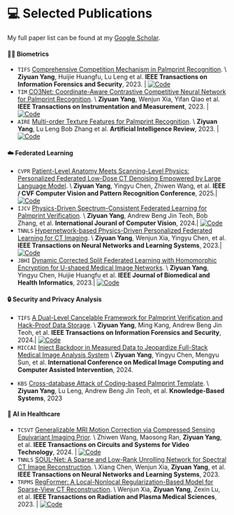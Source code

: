 
# 💻 Selected Publications

My full paper list can be found at my [Google Scholar](https://scholar.google.com/citations?user=2vZsJskAAAAJ).

#### 👶🏻 Biometrics
- ``TIFS`` [Comprehensive Competition Mechanism in Palmprint Recognition](https://ieeexplore.ieee.org/document/10223233). \\
 **Ziyuan Yang**, Huijie Huangfu, Lu Leng et al. **IEEE Transactions on Information Forensics and Security**, 2023. \| [![Code](https://img.shields.io/github/stars/Zi-YuanYang/CCNet?style=social)](https://github.com/Zi-YuanYang/CCNet)
- ``TIM`` [CO3Net: Coordinate-Aware Contrastive Competitive Neural Network for Palmprint Recognition](https://ieeexplore.ieee.org/document/10124928). \\
 **Ziyuan Yang**, Wenjun Xia, Yifan Qiao et al. **IEEE Transactions on Instrumentation and Measurement**, 2023. \| [![Code](https://img.shields.io/github/stars/Zi-YuanYang/CO3Net?style=social)](https://github.com/Zi-YuanYang/CO3Net)
- ``AIRE`` [Multi-order Texture Features for Palmprint Recognition](https://link.springer.com/article/10.1007/s10462-022-10194-5). \\
**Ziyuan Yang**, Lu Leng Bob Zhang et al. **Artificial Intelligence Review**, 2023. \| [![Code](https://img.shields.io/github/stars/Zi-YuanYang/MTCC-2TCC?style=social)](https://github.com/Zi-YuanYang/MTCC-2TCC)

#### ☁️ Federated Learning
- ``CVPR`` [Patient-Level Anatomy Meets Scanning-Level Physics: Personalized Federated Low-Dose CT Denoising Empowered by Large Language Model](https://www.arxiv.org/abs/2503.00908). \\
 **Ziyuan Yang**,  Yingyu Chen, Zhiwen Wang, et al. **IEEE / CVF Computer Vision and Pattern Recognition Conference**, 2025.\| [![Code](https://img.shields.io/github/stars/Zi-YuanYang/SCAN-PhysFed?style=social)](https://github.com/Zi-YuanYang/SCAN-PhysFed)
- ``IJCV`` [Physics-Driven Spectrum-Consistent Federated Learning for Palmprint Verification](https://link.springer.com/article/10.1007/s11263-024-02077-9). \\
 **Ziyuan Yang**, Andrew Beng Jin Teoh, Bob Zhang, et al. **International Jouranl of Computer Vision**, 2024.\| [![Code](https://img.shields.io/github/stars/Zi-YuanYang/PSFed-Palm?style=social)](https://github.com/Zi-YuanYang/PSFed-Palm)
- ``TNNLS`` [Hypernetwork-based Physics-Driven Personalized Federated Learning for CT Imaging](https://ieeexplore.ieee.org/document/10361833). \\
 **Ziyuan Yang**, Wenjun Xia, Yingyu Chen, et al. **IEEE Transactions on Neural Networks and Learning Systems**, 2023.\| [![Code](https://img.shields.io/github/stars/Zi-YuanYang/HyperFed?style=social)](https://github.com/Zi-YuanYang/HyperFed)
 - ``JBHI`` [Dynamic Corrected Split Federated Learning with Homomorphic Encryption for U-shaped Medical Image Networks](https://ieeexplore.ieee.org/document/10256094). \\
 **Ziyuan Yang**, Yingyu Chen, Huijie Huangfu et al. **IEEE Journal of Biomedical and Health Informatics**, 2023.\| [![Code](https://img.shields.io/github/stars/Zi-YuanYang/DC-SFL?style=social)](https://github.com/Zi-YuanYang/DC-SFL)

#### 🔒 Security and Privacy Analysis
- ``TIFS`` [A Dual-Level Cancelable Framework for Palmprint Verification and Hack-Proof Data Storage](https://ieeexplore.ieee.org/document/10681118). \\
 **Ziyuan Yang**, Ming Kang, Andrew Beng Jin Teoh, et al. **IEEE Transactions on Information Forensics and Security**, 2024.\| [![Code](https://img.shields.io/github/stars/Zi-YuanYang/DCPV?style=social)](https://github.com/Zi-YuanYang/DCPV)
- ``MICCAI`` [Inject Backdoor in Measured Data to Jeopardize Full-Stack Medical Image Analysis System](https://link.springer.com/chapter/10.1007/978-3-031-72104-5_38) \\
 **Ziyuan Yang**, Yingyu Chen, Mengyu Sun, et al. **International Conference on Medical Image Computing and Computer Assisted Intervention**, 2024.
<!-- - ``MICCAI`` [Inject Backdoor in Measured Data to Jeopardize Full-Stack Medical Image Analysis System](https://www.sciencedirect.com/science/article/abs/pii/S0950705123000606), **Ziyuan Yang**, Lu Leng, Andrew Beng Jin Teoh, et al. **Knowledge-Based Systems**, 2023 -->
- ``KBS`` [Cross-database Attack of Coding-based Palmprint Template](https://www.sciencedirect.com/science/article/abs/pii/S0950705123000606). \\
 **Ziyuan Yang**, Lu Leng, Andrew Beng Jin Teoh, et al. **Knowledge-Based Systems**, 2023

#### 🏥 AI in Healthcare
- ``TCSVT`` [Generalizable MRI Motion Correction via Compressed Sensing Equivariant Imaging Prior](https://ieeexplore.ieee.org/abstract/document/10606502/). \\
Zhiwen Wang, Maosong Ran, **Ziyuan Yang**, et al. **IEEE Transactions on Circuits and Systems for Video Technology**, 2024. \| [![Code](https://img.shields.io/badge/GitHub-blue?style=flat-square&logo=github)](https://github.com/wangzhiwen-scu/EIP4MoCo)
- ``TNNLS`` [SOUL-Net: A Sparse and Low-Rank Unrolling Network for Spectral CT Image Reconstruction](https://ieeexplore.ieee.org/document/10271326). \\
 Xiang Chen, Wenjun Xia, **Ziyuan Yang**, et al. **IEEE Transactions on Neural Networks and Learning Systems**, 2023.
- ``TRPMS`` [RegFormer: A Local-Nonlocal Regularization-Based Model for Sparse-View CT Reconstruction](https://ieeexplore.ieee.org/document/10138692). \\
Wenjun Xia, **Ziyuan Yang**, Zexin Lu, et al. **IEEE Transactions on Radiation and Plasma Medical Sciences**, 2023.
\| [![Code](https://img.shields.io/github/stars/Deep-Imaging-Group/RegFormer?style=social)](https://github.com/Deep-Imaging-Group/RegFormer)



<!-- 
- ``NeurIPS 2019`` [FastSpeech: Fast, Robust and Controllable Text to Speech](https://papers.nips.cc/paper/8580-fastspeech-fast-robust-and-controllable-text-to-speech.pdf), **Yi Ren**, Yangjun Ruan, Xu Tan, et al.
- `ICLR 2024` [Mega-TTS 2: Boosting Prompting Mechanisms for Zero-Shot Speech Synthesis](https://openreview.net/forum?id=mvMI3N4AvD), Ziyue Jiang, Jinglin Liu, **Yi Ren**, et al. 
- ``AAAI 2022`` [DiffSinger: Singing Voice Synthesis via Shallow Diffusion Mechanism](https://arxiv.org/abs/2105.02446), Jinglin Liu, Chengxi Li, **Yi Ren**, et al. [**Project**](https://diffsinger.github.io/) \| [![](https://img.shields.io/github/stars/NATSpeech/NATSpeech?style=social&label=DiffSpeech+Stars)](https://github.com/NATSpeech/NATSpeech) \| [![](https://img.shields.io/github/stars/MoonInTheRiver/DiffSinger?style=social&label=DiffSinger+Stars)](https://github.com/MoonInTheRiver/DiffSinger) \| [![Hugging Face](https://img.shields.io/badge/%F0%9F%A4%97%20Hugging%20Face-blue?label=Demo)](https://huggingface.co/spaces/NATSpeech/DiffSpeech)
- ``NeurIPS 2021`` [PortaSpeech: Portable and High-Quality Generative Text-to-Speech](https://arxiv.org/abs/2109.15166), **Yi Ren**, Jinglin Liu, Zhou Zhao, [**Project**](https://portaspeech.github.io/) \| [![](https://img.shields.io/github/stars/NATSpeech/NATSpeech?style=social&label=Code+Stars)](https://github.com/NATSpeech/NATSpeech) \| [![Hugging Face](https://img.shields.io/badge/%F0%9F%A4%97%20Hugging%20Face-blue?label=Demo)](https://huggingface.co/spaces/NATSpeech/PortaSpeech)
- ``ICML 2023`` [Make-An-Audio: Text-To-Audio Generation with Prompt-Enhanced Diffusion Models](https://text-to-audio.github.io/paper.pdf), Rongjie Huang, Jiawei Huang, Dongchao Yang, **Yi Ren**, et al.
- ``ICLR 2023`` [Bag of Tricks for Unsupervised Text-to-Speech](https://openreview.net/forum?id=SbR9mpTuBn), **Yi Ren**, Chen Zhang, Shuicheng Yan
- ``ACL 2022`` [Learning the Beauty in Songs: Neural Singing Voice Beautifier](https://arxiv.org/abs/2202.13277), Jinglin Liu, Chengxi Li, **Yi Ren**, Zhiying Zhu, Zhou Zhao \| [![](https://img.shields.io/github/stars/MoonInTheRiver/NeuralSVB?style=social&label=Code+Stars)](https://github.com/MoonInTheRiver/NeuralSVB)
- ``NeurIPS 2022`` [Dict-TTS: Learning to Pronounce with Prior Dictionary Knowledge for Text-to-Speech](), Ziyue Jiang, Zhe Su, Zhou Zhao, Qian Yang, **Yi Ren**, et al. [![](https://img.shields.io/github/stars/Zain-Jiang/Dict-TTS?style=social&label=Code+Stars)](https://github.com/Zain-Jiang/Dict-TTS)

#### 👄 Talkingface Generation
- ``ICLR 2024`` [Real3D-Portrait: One-shot Realistic 3D Talking Portrait Synthesis](https://openreview.net/forum?id=7ERQPyR2eb), Zhenhui Ye, Tianyun Zhong, **Yi Ren**, et al.
- ``ICLR 2023`` [GeneFace: Generalized and High-Fidelity Audio-Driven 3D Talking Face Synthesis](https://openreview.net/forum?id=YfwMIDhPccD), Zhenhui Ye, Ziyue Jiang`, **Yi Ren**, et al.

#### 📚 Machine Translation 
- ``ACL 2023`` [AV-TranSpeech: Audio-Visual Robust Speech-to-Speech Translation](), Rongjie Huang, Huadai Liu, Xize Cheng, **Yi Ren**, et al.
- ``ICLR 2023`` [TranSpeech: Speech-to-Speech Translation With Bilateral Perturbation](https://openreview.net/forum?id=UVAmFAtC5ye), Rongjie Huang, Jinglin Liu, Huadai Liu, **Yi Ren**, et al.
- ``ACL 2020`` [SimulSpeech: End-to-End Simultaneous Speech to Text Translation](https://www.aclweb.org/anthology/2020.acl-main.350), **Yi Ren**, et al.
- ``ICLR 2019`` [Multilingual Neural Machine Translation with Knowledge Distillation](https://openreview.net/forum?id=S1gUsoR9YX), Xu Tan, **Yi Ren**, et al.

#### 🎼 Music Generation 
- ``ACM-MM 2020`` [PopMAG: Pop Music Accompaniment Generation](https://dl.acm.org/doi/10.1145/3394171.3413721), **Yi Ren**, Jinzheng He, Xu Tan, et al.

#### 🧑‍🎨 Generative Model
- ``ICLR 2022`` [Pseudo Numerical Methods for Diffusion Models on Manifolds](https://openreview.net/forum?id=PlKWVd2yBkY), Luping Liu, **Yi Ren**, et al. \| [![](https://img.shields.io/github/stars/luping-liu/PNDM?style=social&label=Code+Stars)](https://github.com/luping-liu/PNDM) \| [![PWC](https://img.shields.io/endpoint.svg?url=https://paperswithcode.com/badge/pseudo-numerical-methods-for-diffusion-models-1/image-generation-on-celeba-64x64)](https://paperswithcode.com/sota/image-generation-on-celeba-64x64?p=pseudo-numerical-methods-for-diffusion-models-1)
 -->
